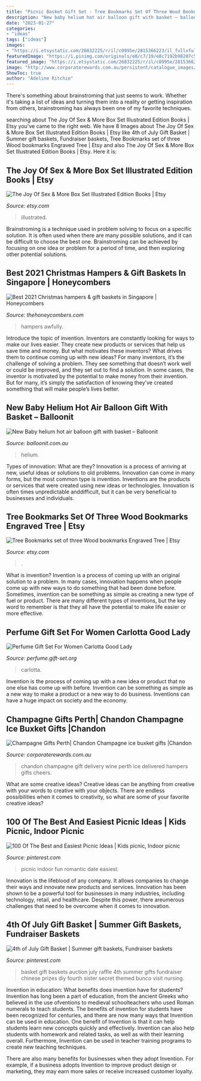 ```yaml
---
title: "Picnic Basket Gift Set - Tree Bookmarks Set Of Three Wood Bookmarks Engraved Tree"
description: "New baby helium hot air balloon gift with basket – balloonit"
date: "2023-01-27"
categories:
- "ideas"
tags: ["ideas"]
images:
- "https://i.etsystatic.com/26832225/r/il/c0995e/2815366223/il_fullxfull.2815366223_89z1.jpg"
featuredImage: "https://i.pinimg.com/originals/e8/c7/19/e8c7192b98207c5aff59dbdde8f3661c.jpg"
featured_image: "https://i.etsystatic.com/26832225/r/il/c0995e/2815366223/il_fullxfull.2815366223_89z1.jpg"
image: "http://www.corporaterewards.com.au/persistent/catalogue_images/products/icebucketchandon75.jpg"
ShowToc: true
author: "Adeline Ritchie"
---
```



There's something about brainstroming that just seems to work. Whether it's taking a list of ideas and turning them into a reality or getting inspiration from others, brainstroming has always been one of my favorite techniques.

	

		
searching about The Joy Of Sex &amp; More Box Set Illustrated Edition Books | Etsy you've came to the right web. We have 8 Images about The Joy Of Sex &amp; More Box Set Illustrated Edition Books | Etsy like 4th of July Gift Basket | Summer gift baskets, Fundraiser baskets, Tree Bookmarks set of three Wood bookmarks Engraved Tree | Etsy and also The Joy Of Sex &amp; More Box Set Illustrated Edition Books | Etsy. Here it is:
		
    
## The Joy Of Sex &amp; More Box Set Illustrated Edition Books | Etsy

<img loading=lazy src="https://i.etsystatic.com/12069369/r/il/1ee2dc/3222955858/il_1588xN.3222955858_olhb.jpg" onerror="this.onerror=null;this.src='https://tse2.mm.bing.net/th?id=OIP.BcgqBd9rnyUNQ5VT3NKxuAHaJ3&amp;pid=15.1';" alt="The Joy Of Sex &amp; More Box Set Illustrated Edition Books | Etsy">

_Source: etsy.com_

>illustrated. 

	

Brainstroming is a technique used in problem solving to focus on a specific solution. It is often used when there are many possible solutions, and it can be difficult to choose the best one. Brainstroming can be achieved by focusing on one idea or problem for a period of time, and then exploring other potential solutions.

    
## Best 2021 Christmas Hampers &amp; Gift Baskets In Singapore | Honeycombers

<img loading=lazy src="https://static.thehoneycombers.com/wp-content/uploads/sites/2/2020/11/awfully-chocolate-hamper.png" onerror="this.onerror=null;this.src='https://tse3.mm.bing.net/th?id=OIP.R7Rb0ag7m_CFmrXS_tRI4QHaFS&amp;pid=15.1';" alt="Best 2021 Christmas hampers &amp; gift baskets in Singapore | Honeycombers">

_Source: thehoneycombers.com_

>hampers awfully. 

	

Introduce the topic of invention.
Inventors are constantly looking for ways to make our lives easier. They create new products or services that help us save time and money. But what motivates these inventors? What drives them to continue coming up with new ideas?
For many inventors, it’s the challenge of solving a problem. They see something that doesn’t work well or could be improved, and they set out to find a solution. In some cases, the inventor is motivated by the potential to make money from their invention. But for many, it’s simply the satisfaction of knowing they’ve created something that will make people’s lives better.

    
## New Baby Helium Hot Air Balloon Gift With Basket – Balloonit

<img loading=lazy src="https://cdn.shopify.com/s/files/1/2724/4410/products/image_951b4e75-7f86-44a4-bb76-68162d8cdbb1_1024x.jpg?v=1591568169" onerror="this.onerror=null;this.src='https://tse4.mm.bing.net/th?id=OIP.0m1y1zZ4Goi4b00YoUB-9QHaJ3&amp;pid=15.1';" alt="New Baby helium hot air balloon gift with basket – Balloonit">

_Source: balloonit.com.au_

>helium. 

	

Types of innovation: What are they?
Innovation is a process of arriving at new, useful ideas or solutions to old problems. Innovation can come in many forms, but the most common type is invention. Inventions are the products or services that were created using new ideas or technologies. Innovation is often times unpredictable anddifficult, but it can be very beneficial to businesses and individuals.

    
## Tree Bookmarks Set Of Three Wood Bookmarks Engraved Tree | Etsy

<img loading=lazy src="https://i.etsystatic.com/26832225/r/il/c0995e/2815366223/il_fullxfull.2815366223_89z1.jpg" onerror="this.onerror=null;this.src='https://tse1.mm.bing.net/th?id=OIP.y1_fGTst4FVteCsm3kheYgHaJ4&amp;pid=15.1';" alt="Tree Bookmarks set of three Wood bookmarks Engraved Tree | Etsy">

_Source: etsy.com_

>. 

	

What is invention?
Invention is a process of coming up with an original solution to a problem. In many cases, innovation happens when people come up with new ways to do something that had been done before. Sometimes, invention can be something as simple as creating a new type of fuel or product. There are many different types of inventions, but the key word to remember is that they all have the potential to make life easier or more effective.

    
## Perfume Gift Set For Women Carlotta Good Lady

<img loading=lazy src="https://images.gift-set.org/l-m/perfume-gift-set-for-women-carlotta-good-v-3725951157.jpg" onerror="this.onerror=null;this.src='https://tse2.mm.bing.net/th?id=OIP.sxkHz1gHM82scjnh0yupDwAAAA&amp;pid=15.1';" alt="Perfume Gift Set For Women Carlotta Good Lady">

_Source: perfume.gift-set.org_

>carlotta. 

	

Invention is the process of coming up with a new idea or product that no one else has come up with before. Invention can be something as simple as a new way to make a product or a new way to do business. Inventions can have a huge impact on society and the economy.

    
## Champagne Gifts Perth| Chandon Champagne Ice Buxket Gifts |Chandon

<img loading=lazy src="http://www.corporaterewards.com.au/persistent/catalogue_images/products/icebucketchandon75.jpg" onerror="this.onerror=null;this.src='https://tse3.mm.bing.net/th?id=OIP.SXkCyQ9uAeAvc8at0c9AcgHaK2&amp;pid=15.1';" alt="Champagne Gifts Perth| Chandon Champagne ice buxket gifts |Chandon">

_Source: corporaterewards.com.au_

>chandon champagne gift delivery wine perth ice delivered hampers gifts cheers. 

	

What are some creative ideas?
Creative ideas can be anything from creative with your words to creative with your objects. There are endless possibilities when it comes to creativity, so what are some of your favorite creative ideas?

    
## 100 Of The Best And Easiest Picnic Ideas | Kids Picnic, Indoor Picnic

<img loading=lazy src="https://i.pinimg.com/736x/3c/16/47/3c1647a476c86888b3c7ab321f806e65.jpg" onerror="this.onerror=null;this.src='https://tse4.mm.bing.net/th?id=OIP.Q2fPNG6rC4gv1Dwev33ExgHaLH&amp;pid=15.1';" alt="100 Of The Best and Easiest Picnic Ideas | Kids picnic, Indoor picnic">

_Source: pinterest.com_

>picnic indoor fun romantic date easiest. 

	

Innovation is the lifeblood of any company. It allows companies to change their ways and innovate new products and services. Innovation has been shown to be a powerful tool for businesses in many industries, including technology, retail, and healthcare. Despite this power, there areumerous challenges that need to be overcome when it comes to innovation.

    
## 4th Of July Gift Basket | Summer Gift Baskets, Fundraiser Baskets

<img loading=lazy src="https://i.pinimg.com/originals/e8/c7/19/e8c7192b98207c5aff59dbdde8f3661c.jpg" onerror="this.onerror=null;this.src='https://tse2.mm.bing.net/th?id=OIP.1XiQuDqGIupeCvMiuJjXQQHaJ4&amp;pid=15.1';" alt="4th of July Gift Basket | Summer gift baskets, Fundraiser baskets">

_Source: pinterest.com_

>basket gift baskets auction july raffle 4th summer gifts fundraiser chinese prizes diy fourth sister secret themed bunco visit nursing. 

	

Invention in education: What benefits does invention have for students?
Invention has long been a part of education, from the ancient Greeks who believed in the use ofventions to medieval schoolteachers who used Roman numerals to teach students. The benefits of invention for students have been recognized for centuries, and there are now many ways that Invention can be used in education. 
One benefit of Invention is that it can help students learn new concepts quickly and effectively. Invention can also help students with homework and related tasks, as well as with their learning overall. Furthermore, Invention can be used in teacher training programs to create new teaching techniques. 

There are also many benefits for businesses when they adopt Invention. For example, if a business adopts Invention to improve product design or marketing, they may earn more sales or receive increased customer loyalty.

